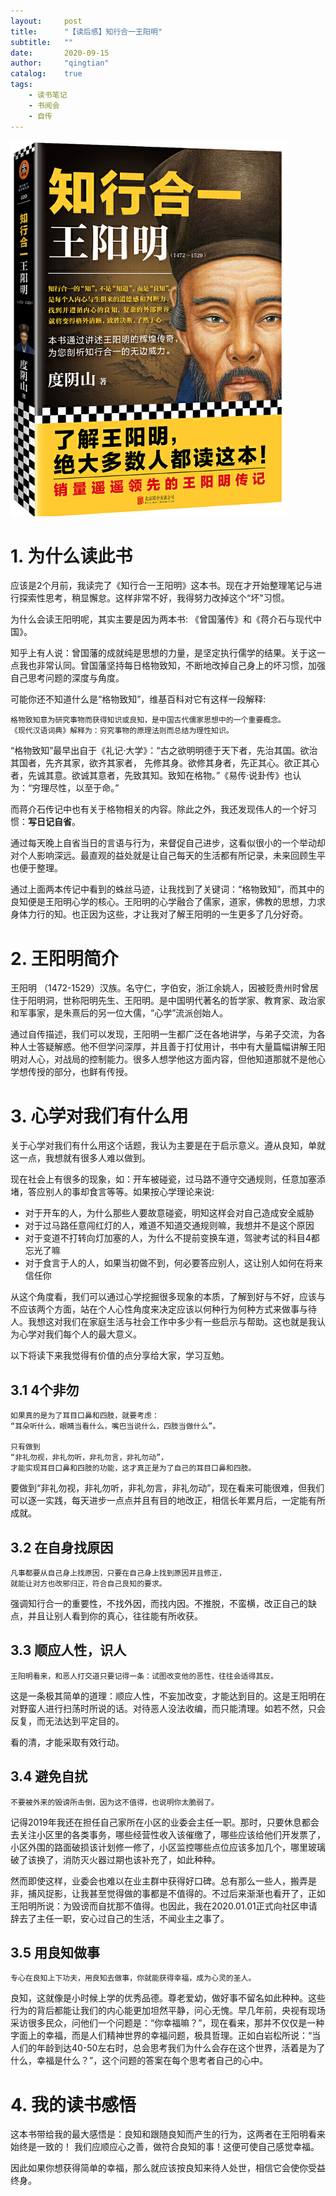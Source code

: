 ```yaml
---
layout:     post
title:      "【读后感】知行合一王阳明"
subtitle:   ""
date:       2020-09-15
author:     "qingtian"
catalog:    true
tags:
    - 读书笔记
    - 书阅会
    - 自传
---
```


![王阳明](/img/20200915/wym-zxhy.jpg)

# 1. 为什么读此书

应该是2个月前，我读完了《知行合一王阳明》这本书。现在才开始整理笔记与进行探索性思考，稍显懈怠。这样非常不好，我得努力改掉这个“坏"习惯。

为什么会读王阳明呢，其实主要是因为两本书: 《曾国藩传》和《蒋介石与现代中国》。

知乎上有人说：曾国藩的成就纯是思想的力量，是坚定执行儒学的结果。关于这一点我也非常认同。曾国藩坚持每日格物致知，不断地改掉自己身上的坏习惯，加强自己思考问题的深度与角度。

可能你还不知道什么是“格物致知”，维基百科对它有这样一段解释:

```
格物致知意为研究事物而获得知识或良知，是中国古代儒家思想中的一个重要概念。
《现代汉语词典》解释为：穷究事物的原理法则而总结为理性知识。
```

“格物致知”最早出自于《礼记‧大学》：“古之欲明明德于天下者，先治其国。欲治其国者，先齐其家，欲齐其家者， 先修其身。欲修其身者，先正其心。欲正其心者，先诚其意。欲诚其意者，先致其知。致知在格物。”《易传·说卦传》也认为：“穷理尽性，以至于命。”


而蒋介石传记中也有关于格物相关的内容。除此之外，我还发现伟人的一个好习惯：**写日记自省**。

通过每天晚上自省当日的言语与行为，来督促自己进步，这看似很小的一个举动却对个人影响深远。最直观的益处就是让自己每天的生活都有所记录，未来回顾生平也便于整理。

通过上面两本传记中看到的蛛丝马迹，让我找到了关键词：“格物致知”，而其中的良知便是王阳明心学的核心。王阳明的心学融合了儒家，道家，佛教的思想，力求身体力行的知。也正因为这些，才让我对了解王阳明的一生更多了几分好奇。

# 2. 王阳明简介

王阳明 （1472-1529）汉族。名守仁，字伯安，浙江余姚人，因被贬贵州时曾居住于阳明洞，世称阳明先生、王阳明。是中国明代著名的哲学家、教育家、政治家和军事家，是朱熹后的另一位大儒，“心学”流派创始人。

通过自传描述，我们可以发现，王阳明一生都广泛在各地讲学，与弟子交流，为各种人士答疑解惑。他不但学问深厚，并且善于打仗用计，书中有大量篇幅讲解王阳明对人心，对战局的控制能力。很多人想学他这方面内容，但他知道那就不是他心学想传授的部分，也鲜有传授。


# 3. 心学对我们有什么用

关于心学对我们有什么用这个话题，我认为主要是在于启示意义。遵从良知，单就这一点，我想就有很多人难以做到。

现在社会上有很多的现象，如：开车被碰瓷，过马路不遵守交通规则，任意加塞添堵，答应别人的事却食言等等。如果按心学理论来说:

* 对于开车的人，为什么那些人要故意碰瓷，明知这样会对自己造成安全威胁
* 对于过马路任意闯红灯的人，难道不知道交通规则嘛，我想并不是这个原因
* 对于变道不打转向灯加塞的人，为什么不提前变换车道，驾驶考试的科目4都忘光了嘛
* 对于食言于人的人，如果当初做不到，何必要答应别人，这让别人如何在将来信任你

从这个角度看，我们可以通过心学挖掘很多现象的本质，了解到好与不好，应该与不应该两个方面，站在个人心性角度来决定应该以何种行为何种方式来做事与待人。我想这对我们在家庭生活与社会工作中多少有一些启示与帮助。这也就是我认为心学对我们每个人的最大意义。

以下将读下来我觉得有价值的点分享给大家，学习互勉。

## 3.1 4个非勿

```
如果真的是为了耳目口鼻和四肢，就要考虑：
“耳朵听什么，眼睛当看什么，嘴巴当说什么，四肢当做什么”。

只有做到
“非礼勿视，非礼勿听，非礼勿言，非礼勿动”，
才能实现耳目口鼻和四肢的功能，这才真正是为了自己的耳目口鼻和四肢。
```

要做到“非礼勿视，非礼勿听，非礼勿言，非礼勿动”，现在看来可能很难，但我们可以逐一实践，每天进步一点点并且有目的地改正，相信长年累月后，一定能有所成就。


## 3.2 在自身找原因

```
凡事都要从自己身上找原因，只要在自己身上找到原因并且修正，
就能让对方也改邪归正，符合自己良知的要求。
```

强调知行合一的重要性，不找外因，而找内因。不推脱，不蛮横，改正自己的缺点，并且让别人看到你的真心，往往能有所收获。


## 3.3 顺应人性，识人

```
王阳明看来，和恶人打交道只要记得一条：试图改变他的恶性，往往会适得其反。
```

这是一条极其简单的道理：顺应人性，不妄加改变，才能达到目的。这是王阳明在对野蛮人进行扫荡时所说的话。对待恶人没法收编，而只能清理。如若不然，只会反复，而无法达到平定目的。

看的清，才能采取有效行动。

## 3.4 避免自扰

```
不要被外来的毁谤所击倒，因为这不值得，也说明你太脆弱了。
```

记得2019年我还在担任自己家所在小区的业委会主任一职。那时，只要休息都会去关注小区里的各类事务，哪些经营性收入该催缴了，哪些应该给他们开发票了，小区外围的路面破损该计划修一修了，小区监控哪些点位应该多加几个，哪里玻璃破了该换了，消防灭火器过期也该补充了，如此种种。

然而即使这样，业委会也难以在业主群中获得好口碑。总有那么一些人，搬弄是非，捕风捉影，让我甚至觉得做的事都是不值得的。不过后来渐渐也看开了，正如王阳明所说：为毁谤而自扰那不值得。也因此，我在2020.01.01正式向社区申请辞去了主任一职，安心过自己的生活，不闻业主之事了。

## 3.5 用良知做事

```
专心在良知上下功夫，用良知去做事，你就能获得幸福，成为心灵的圣人。
```

良知，这就像是小时候上学的优秀品德。尊老爱幼，做好事不留名如此种种。这些行为的背后都能让我们的内心能更加坦然平静，问心无愧。早几年前，央视有现场采访很多民众，问他们一个问题是：“你幸福嘛？”，现在看来，那并不仅仅是一种字面上的幸福，而是人们精神世界的幸福问题，极具哲理。正如白岩松所说：“当人们的年龄到达40-50左右时，总会思考我们为什么会存在这个世界，活着是为了什么，幸福是什么？”，这个问题的答案在每个思考者自己的心中。

# 4. 我的读书感悟

这本书带给我的最大感悟是：良知和跟随良知而产生的行为，这两者在王阳明看来始终是一致的！
我们应顺应心之善，做符合良知的事！这便可使自己感觉幸福。

因此如果你想获得简单的幸福，那么就应该按良知来待人处世，相信它会使你受益终身。
